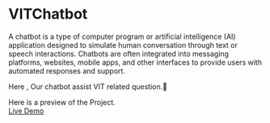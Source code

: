 # VITChatbot

A chatbot is a type of computer program or artificial intelligence (AI) application designed to simulate human conversation through text or speech interactions. Chatbots are often integrated into messaging platforms, websites, mobile apps, and other interfaces to provide users with automated responses and support.
 
Here , Our chatbot assist VIT related question.👀

Here is a preview of the Project. <br>
<a href="https://kingofdarknight.github.io/CHATBOT/">Live Demo</a>

